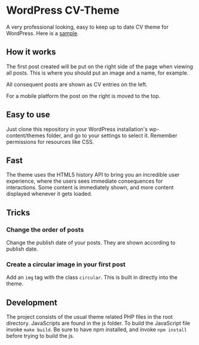 WordPress CV-Theme
==================

A very professional looking, easy to keep up to date CV theme for WordPress. Here is a [sample](http://tonykova.users.cs.helsinki.fi/wordpress/).

How it works
------------

The first post created will be put on the right side of the page when viewing
all posts. This is where you should put an image and a name, for example.

All consequent posts are shown as CV entries on the left.

For a mobile platform the post on the right is moved to the top.

Easy to use
-----------

Just clone this repository in your WordPress installation's wp-content/themes folder, and go to your settings to select it. Remember permissions for resources like CSS.

Fast
----

The theme uses the HTML5 history API to bring you an incredible user experience, where the users sees immediate consequences for interactions. Some content is immediately shown, and more content displayed whenever it gets loaded.

Tricks
------

### Change the order of posts
Change the publish date of your posts. They are
shown according to publish date.

### Create a circular image in your first post
Add an `img` tag with the
class `circular`. This is built in directly into the theme.

Development
-----------

The project consists of the usual theme related PHP files in the root directory.
JavaScripts are found in the js folder. To build the JavaScript file invoke
`make build`. Be sure to have npm installed, and invoke `npm install` before
trying to build the js.
